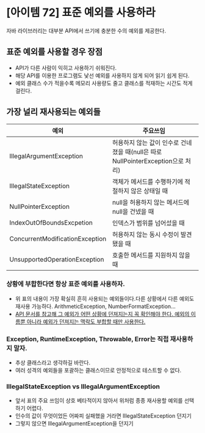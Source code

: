 [아이템 72] 표준 예외를 사용하라
===

자바 라이브러리는 대부분 API에서 쓰기에 충분한 수의 예외를 제공한다.

## 표준 예외를 사용할 경우 장점
- API가 다른 사람이 익히고 사용하기 쉬워진다.
- 해당 API를 이용한 프로그램도 낯선 예외를 사용하지 않게 되어 읽기 쉽게 된다.
- 예외 클래스 수가 적을수록 메모리 사용량도 줄고 클래스를 적재하는 시간도 적게 걸린다.

## 가장 널리 재사용되는 예외들
| 예외                              | 주요쓰임                                                      |
|---------------------------------|-----------------------------------------------------------|
| IllegalArgumentException        | 허용하지 않는 값이 인수로 건네졌을 때(null은 따로 NullPointerException으로 처리) |
| IllegalStateException           | 객체가 메서드를 수행하기에 적절하지 않은 상태일  때                             |
| NullPointerException            | null을 허용하지 않는 메서드에 null을 건넸을 때                            |
| IndexOutOfBoundsExcpetion       | 인덱스가 범위를 넘어섰을 때                                           |
| ConcurrentModificationException | 허용하지 않는 동시 수정이 발견됐을 때                                     |
| UnsupportedOperationException   | 호출한 메서드를 지원하지 않을 때                                        |

### 상황에 부합한다면 항상 표준 예외를 사용하자.
- 위 표의 내용이 가장 확실히 흔히 사용되는 예외들이다.다른 상황에서 다른 예외도 재사용 가능하다. ArithmeticException, NumberFormatException...
- <U>API 문서를 참고해 그 예외가 어떤 상황에 던져지는지 꼭 확인해야 한다. 예외의 이름뿐 아니라 예외가 던져지는 맥락도 부합할 때만 사용한다.</U>

### Exception, RuntimeException, Throwable, Error는 직접 재사용하지 말자.
- 추상 클래스라고 생각하길 바란다.
- 여러 성격의 예외들을 포괄하는 클래스이므로 안정적으로 테스트할 수 없다.

### IllegalStateException vs IllegalArgumentException
- 앞서 표의 주요 쓰임이 상호 베타적이지 않아서 위처럼 종종 재사용할 예외를 선택하기 어렵다.
- 인수의 값이 무엇이었든 어짜피 실패했을 거라면 IllegalStateException 던지기
- 그렇지 않으면 IllegalArgumentException을 던지기